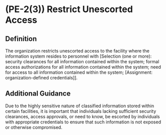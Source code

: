 
# (PE-2(3)) Restrict Unescorted Access

## Definition

The organization restricts unescorted access to the facility where the information system resides to personnel with [Selection (one or more): security clearances for all information contained within the system; formal access authorizations for all information contained within the system; need for access to all information contained within the system; [Assignment: organization-defined credentials]].

## Additional Guidance

Due to the highly sensitive nature of classified information stored within certain facilities, it is important that individuals lacking sufficient security clearances, access approvals, or need to know, be escorted by individuals with appropriate credentials to ensure that such information is not exposed or otherwise compromised.
